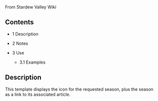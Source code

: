 From Stardew Valley Wiki

## Contents

- 1 Description
- 2 Notes
- 3 Use
  
  - 3.1 Examples

## Description

This template displays the icon for the requested season, plus the season as a link to its associated article.